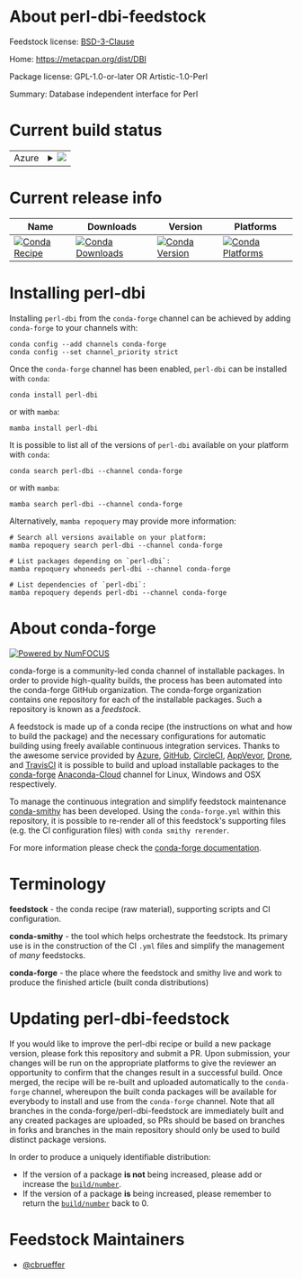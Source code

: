 About perl-dbi-feedstock
========================

Feedstock license: [BSD-3-Clause](https://github.com/conda-forge/perl-dbi-feedstock/blob/main/LICENSE.txt)

Home: https://metacpan.org/dist/DBI

Package license: GPL-1.0-or-later OR Artistic-1.0-Perl

Summary: Database independent interface for Perl

Current build status
====================


<table>
    
  <tr>
    <td>Azure</td>
    <td>
      <details>
        <summary>
          <a href="https://dev.azure.com/conda-forge/feedstock-builds/_build/latest?definitionId=17247&branchName=main">
            <img src="https://dev.azure.com/conda-forge/feedstock-builds/_apis/build/status/perl-dbi-feedstock?branchName=main">
          </a>
        </summary>
        <table>
          <thead><tr><th>Variant</th><th>Status</th></tr></thead>
          <tbody><tr>
              <td>linux_64</td>
              <td>
                <a href="https://dev.azure.com/conda-forge/feedstock-builds/_build/latest?definitionId=17247&branchName=main">
                  <img src="https://dev.azure.com/conda-forge/feedstock-builds/_apis/build/status/perl-dbi-feedstock?branchName=main&jobName=linux&configuration=linux%20linux_64_" alt="variant">
                </a>
              </td>
            </tr><tr>
              <td>osx_64</td>
              <td>
                <a href="https://dev.azure.com/conda-forge/feedstock-builds/_build/latest?definitionId=17247&branchName=main">
                  <img src="https://dev.azure.com/conda-forge/feedstock-builds/_apis/build/status/perl-dbi-feedstock?branchName=main&jobName=osx&configuration=osx%20osx_64_" alt="variant">
                </a>
              </td>
            </tr><tr>
              <td>osx_arm64</td>
              <td>
                <a href="https://dev.azure.com/conda-forge/feedstock-builds/_build/latest?definitionId=17247&branchName=main">
                  <img src="https://dev.azure.com/conda-forge/feedstock-builds/_apis/build/status/perl-dbi-feedstock?branchName=main&jobName=osx&configuration=osx%20osx_arm64_" alt="variant">
                </a>
              </td>
            </tr>
          </tbody>
        </table>
      </details>
    </td>
  </tr>
</table>

Current release info
====================

| Name | Downloads | Version | Platforms |
| --- | --- | --- | --- |
| [![Conda Recipe](https://img.shields.io/badge/recipe-perl--dbi-green.svg)](https://anaconda.org/conda-forge/perl-dbi) | [![Conda Downloads](https://img.shields.io/conda/dn/conda-forge/perl-dbi.svg)](https://anaconda.org/conda-forge/perl-dbi) | [![Conda Version](https://img.shields.io/conda/vn/conda-forge/perl-dbi.svg)](https://anaconda.org/conda-forge/perl-dbi) | [![Conda Platforms](https://img.shields.io/conda/pn/conda-forge/perl-dbi.svg)](https://anaconda.org/conda-forge/perl-dbi) |

Installing perl-dbi
===================

Installing `perl-dbi` from the `conda-forge` channel can be achieved by adding `conda-forge` to your channels with:

```
conda config --add channels conda-forge
conda config --set channel_priority strict
```

Once the `conda-forge` channel has been enabled, `perl-dbi` can be installed with `conda`:

```
conda install perl-dbi
```

or with `mamba`:

```
mamba install perl-dbi
```

It is possible to list all of the versions of `perl-dbi` available on your platform with `conda`:

```
conda search perl-dbi --channel conda-forge
```

or with `mamba`:

```
mamba search perl-dbi --channel conda-forge
```

Alternatively, `mamba repoquery` may provide more information:

```
# Search all versions available on your platform:
mamba repoquery search perl-dbi --channel conda-forge

# List packages depending on `perl-dbi`:
mamba repoquery whoneeds perl-dbi --channel conda-forge

# List dependencies of `perl-dbi`:
mamba repoquery depends perl-dbi --channel conda-forge
```


About conda-forge
=================

[![Powered by
NumFOCUS](https://img.shields.io/badge/powered%20by-NumFOCUS-orange.svg?style=flat&colorA=E1523D&colorB=007D8A)](https://numfocus.org)

conda-forge is a community-led conda channel of installable packages.
In order to provide high-quality builds, the process has been automated into the
conda-forge GitHub organization. The conda-forge organization contains one repository
for each of the installable packages. Such a repository is known as a *feedstock*.

A feedstock is made up of a conda recipe (the instructions on what and how to build
the package) and the necessary configurations for automatic building using freely
available continuous integration services. Thanks to the awesome service provided by
[Azure](https://azure.microsoft.com/en-us/services/devops/), [GitHub](https://github.com/),
[CircleCI](https://circleci.com/), [AppVeyor](https://www.appveyor.com/),
[Drone](https://cloud.drone.io/welcome), and [TravisCI](https://travis-ci.com/)
it is possible to build and upload installable packages to the
[conda-forge](https://anaconda.org/conda-forge) [Anaconda-Cloud](https://anaconda.org/)
channel for Linux, Windows and OSX respectively.

To manage the continuous integration and simplify feedstock maintenance
[conda-smithy](https://github.com/conda-forge/conda-smithy) has been developed.
Using the ``conda-forge.yml`` within this repository, it is possible to re-render all of
this feedstock's supporting files (e.g. the CI configuration files) with ``conda smithy rerender``.

For more information please check the [conda-forge documentation](https://conda-forge.org/docs/).

Terminology
===========

**feedstock** - the conda recipe (raw material), supporting scripts and CI configuration.

**conda-smithy** - the tool which helps orchestrate the feedstock.
                   Its primary use is in the construction of the CI ``.yml`` files
                   and simplify the management of *many* feedstocks.

**conda-forge** - the place where the feedstock and smithy live and work to
                  produce the finished article (built conda distributions)


Updating perl-dbi-feedstock
===========================

If you would like to improve the perl-dbi recipe or build a new
package version, please fork this repository and submit a PR. Upon submission,
your changes will be run on the appropriate platforms to give the reviewer an
opportunity to confirm that the changes result in a successful build. Once
merged, the recipe will be re-built and uploaded automatically to the
`conda-forge` channel, whereupon the built conda packages will be available for
everybody to install and use from the `conda-forge` channel.
Note that all branches in the conda-forge/perl-dbi-feedstock are
immediately built and any created packages are uploaded, so PRs should be based
on branches in forks and branches in the main repository should only be used to
build distinct package versions.

In order to produce a uniquely identifiable distribution:
 * If the version of a package **is not** being increased, please add or increase
   the [``build/number``](https://docs.conda.io/projects/conda-build/en/latest/resources/define-metadata.html#build-number-and-string).
 * If the version of a package **is** being increased, please remember to return
   the [``build/number``](https://docs.conda.io/projects/conda-build/en/latest/resources/define-metadata.html#build-number-and-string)
   back to 0.

Feedstock Maintainers
=====================

* [@cbrueffer](https://github.com/cbrueffer/)

